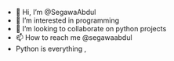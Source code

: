 - 👋 Hi, I’m @SegawaAbdul
- 👀 I’m interested in programming 
- 💞️ I’m looking to collaborate on python projects
- 📫 How to reach me @segawaabdul
- Python is everything , 

<!---
SegawaAbdul/Python_Reloaded is a ✨ special ✨ repository because its `README.md` (this file) appears on your GitHub profile.
You can click the Preview link to take a look at your changes.
--->
